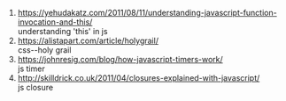 1. https://yehudakatz.com/2011/08/11/understanding-javascript-function-invocation-and-this/  
understanding 'this' in js
2. https://alistapart.com/article/holygrail/  
css--holy grail  
3. https://johnresig.com/blog/how-javascript-timers-work/  
js timer
4. http://skilldrick.co.uk/2011/04/closures-explained-with-javascript/  
js closure
